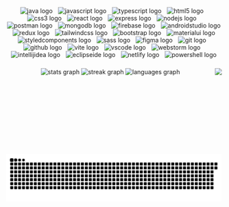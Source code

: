 <h2 align="left"></h2>

###

<div align="center">
  <img src="https://skillicons.dev/icons?i=java" height="56" alt="java logo"  />
  <img width="5" />
  <img src="https://skillicons.dev/icons?i=js" height="56" alt="javascript logo"  />
  <img width="5" />
  <img src="https://skillicons.dev/icons?i=ts" height="56" alt="typescript logo"  />
  <img width="5" />
  <img src="https://skillicons.dev/icons?i=html" height="56" alt="html5 logo"  />
  <img width="5" />
  <img src="https://skillicons.dev/icons?i=css" height="56" alt="css3 logo"  />
  <img width="5" />
  <img src="https://skillicons.dev/icons?i=react" height="56" alt="react logo"  />
  <img width="5" />
  <img src="https://skillicons.dev/icons?i=express" height="56" alt="express logo"  />
  <img width="5" />
  <img src="https://skillicons.dev/icons?i=nodejs" height="56" alt="nodejs logo"  />
  <img width="5" />
  <img src="https://skillicons.dev/icons?i=postman" height="56" alt="postman logo"  />
  <img width="5" />
  <img src="https://skillicons.dev/icons?i=mongodb" height="56" alt="mongodb logo"  />
  <img width="5" />
  <img src="https://skillicons.dev/icons?i=firebase" height="56" alt="firebase logo"  />
  <img width="5" />
  <img src="https://cdn.jsdelivr.net/gh/devicons/devicon/icons/androidstudio/androidstudio-original.svg" height="56" alt="androidstudio logo"  />
  <img width="5" />
  <img src="https://skillicons.dev/icons?i=redux" height="56" alt="redux logo"  />
  <img width="5" />
  <img src="https://skillicons.dev/icons?i=tailwind" height="56" alt="tailwindcss logo"  />
  <img width="5" />
  <img src="https://cdn.jsdelivr.net/gh/devicons/devicon/icons/bootstrap/bootstrap-original.svg" height="56" alt="bootstrap logo"  />
  <img width="5" />
  <img src="https://skillicons.dev/icons?i=materialui" height="56" alt="materialui logo"  />
  <img width="5" />
  <img src="https://skillicons.dev/icons?i=styledcomponents" height="56" alt="styledcomponents logo"  />
  <img width="5" />
  <img src="https://skillicons.dev/icons?i=sass" height="56" alt="sass logo"  />
  <img width="5" />
  <img src="https://cdn.jsdelivr.net/gh/devicons/devicon/icons/figma/figma-original.svg" height="56" alt="figma logo"  />
  <img width="5" />
  <img src="https://skillicons.dev/icons?i=git" height="56" alt="git logo"  />
  <img width="5" />
  <img src="https://skillicons.dev/icons?i=github" height="56" alt="github logo"  />
  <img width="5" />
  <img src="https://skillicons.dev/icons?i=vite" height="56" alt="vite logo"  />
  <img width="5" />
  <img src="https://skillicons.dev/icons?i=vscode" height="56" alt="vscode logo"  />
  <img width="5" />
  <img src="https://cdn.jsdelivr.net/gh/devicons/devicon/icons/webstorm/webstorm-original.svg" height="56" alt="webstorm logo"  />
  <img width="5" />
  <img src="https://skillicons.dev/icons?i=idea" height="56" alt="intellijidea logo"  />
  <img width="5" />
  <img src="https://skillicons.dev/icons?i=eclipse" height="56" alt="eclipseide logo"  />
  <img width="5" />
  <img src="https://skillicons.dev/icons?i=netlify" height="56" alt="netlify logo"  />
  <img width="5" />
  <img src="https://skillicons.dev/icons?i=powershell" height="56" alt="powershell logo"  />
</div>

###

<div align="left">
</div>

###

<img align="right" height="200" src="https://media2.giphy.com/media/v1.Y2lkPTc5MGI3NjExOGJnMDVkYnV5NHllYXl2YnJod3JobjR4MWljMHFncGdrZGdhNTJsciZlcD12MV9pbnRlcm5hbF9naWZfYnlfaWQmY3Q9Zw/QUXYcgCwvCm4cKcrI3/giphy.gif"  />

###

<div align="center">
  <img src="https://github-readme-stats.vercel.app/api?username=nelman25&hide_title=false&hide_rank=false&show_icons=true&include_all_commits=true&count_private=true&disable_animations=false&theme=dracula&locale=en&hide_border=false" height="150" alt="stats graph"  />
  <img src="https://streak-stats.demolab.com?user=nelman25&locale=en&mode=daily&theme=dracula&hide_border=false&border_radius=5" height="150" alt="streak graph"  />
  <img src="https://github-readme-stats.vercel.app/api/top-langs?username=nelman25&locale=en&hide_title=false&layout=compact&card_width=320&langs_count=12&theme=dracula&hide_border=false" height="175" alt="languages graph"  />
</div>

###

<br clear="both">

<img src="https://raw.githubusercontent.com/nelman25/nelman25/output/snake.svg" alt="Snake animation" />

###
